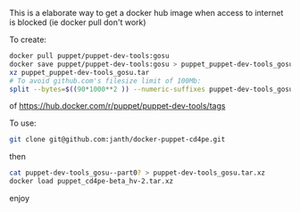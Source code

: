 This is a elaborate way to get a docker hub image when access to internet is blocked (ie docker pull don't work)

To create:

```bash
docker pull puppet/puppet-dev-tools:gosu
docker save puppet/puppet-dev-tools:gosu > puppet_puppet-dev-tools_gosu.tar 
xz puppet_puppet-dev-tools_gosu.tar
# To avoid github.com's filesize limit of 100Mb:
split --bytes=$((90*1000**2 )) --numeric-suffixes puppet-dev-tools_gosu.tar.xz  puppet-dev-tools_gosu--part
```

of https://hub.docker.com/r/puppet/puppet-dev-tools/tags

To use:

```bash
git clone git@github.com:janth/docker-puppet-cd4pe.git
```

then

```bash
cat puppet-dev-tools_gosu--part0? > puppet-dev-tools_gosu.tar.xz
docker load puppet_cd4pe-beta_hv-2.tar.xz
```


enjoy
